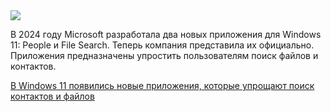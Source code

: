 <!--2025-03-25 12:57:56-->
<div class="yb">
  <div class="rss smaller1 habr"><img src="https://habrastorage.org/getpro/habr/upload_files/61c/8f9/9c3/61c8f99c32aaf85b92d92829a6b6ea19.png" /><p>В 2024 году Microsoft разработала два новых приложения для Windows 11: People и File Search. Теперь компания представила их официально. Приложения предназначены упростить пользователям поиск файлов и контактов.</p><p></p> <a... <br><a class="light" href="https://habr.com/ru/news/894244/?utm_source=habrahabr&utm_medium=rss&utm_campaign=894244">В Windows 11 появились новые приложения, которые упрощают поиск контактов и файлов</a></div>
</div>
